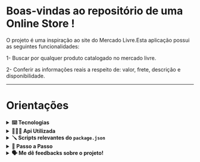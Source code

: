 # Boas-vindas ao repositório de uma Online Store !

O projeto é uma inspiração ao site do Mercado Livre.Esta aplicação possui as seguintes funcionalidades:

1- Buscar por qualquer produto catalogado no mercado livre.

2- Conferir as informações reais a respeito de: valor, frete, descrição e disponibilidade.

---
# Orientações

<details>
  <summary>
    <strong>⌨️ Tecnologias</strong>
  </summary>
  
  - **ReactJS**
  
  - **CSS**

</details>

<details>
  <summary>
    <strong>🕵🏽‍♀️ Api Utilizada</strong>
  </summary>
  
  - [API](https://developers.mercadolivre.com.br/)

</details>

<details>
  <summary>
    <strong>🪛 Scripts relevantes do <code>package.json</code></strong>
  </summary><br>

  - `start`: Roda a aplicação;
    - *uso (na raiz do projeto): `npm start`*

</details>

<details>
  <summary>
    <strong>🤝 Passo a Passo</strong>
  </summary><br>

  1. Clone o repositório

  - Use o comando: `git clone git@github.com:msennaa/mercadolivre.git`
  - Entre na pasta do repositório que você acabou de clonar:
    - `cd mercadolivre`

  2. Instale as dependências

  - Para isso, use o seguinte comando: `npm install`
  
  3. Subindo a aplicação

  - Para isso, use o seguinte comando na raiz do projeto: `npm start`
  
  </details>
  
<details>
  <summary>
    <strong>🗣 Me dê feedbacks sobre o projeto!</strong>
  </summary><br>

  Qualquer tipo de feedback é bem vindo para que eu possa continuar melhorando. 
   - **senamatheusjob@gmail.com**

</details>
